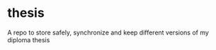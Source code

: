 thesis
======

A repo to store safely, synchronize and keep different versions of my diploma thesis

